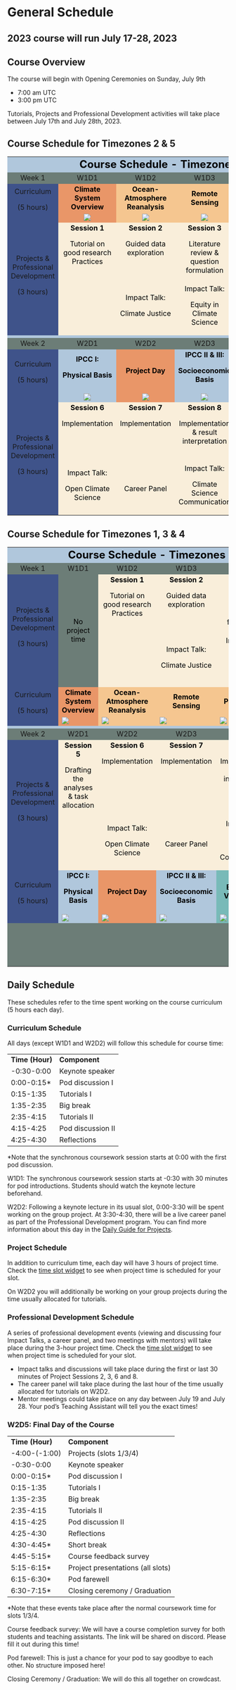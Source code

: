 # General Schedule


## 2023 course will run July 17-28, 2023


## Course Overview

The course will begin with Opening Ceremonies on Sunday, July 9th

* 7:00 am UTC
* 3:00 pm UTC

Tutorials, Projects and Professional Development activities will take place between July 17th and July 28th, 2023.

## Course Schedule for Timezones 2 & 5

<table>
  <tr>
   <td colspan="6" bgcolor="#B0C7DC" align="center" ><strong><font color="black" size="5" > Course Schedule - Timezones 2 & 5 </font></strong>
   </td>
  </tr>
  <tr>
   <td bgcolor="#6C7D77" align="center" >Week 1
   </td>
   <td bgcolor="#6C7D77" align="center" >W1D1
   </td>
   <td bgcolor="#6C7D77" align="center" >W1D2
   </td>
   <td bgcolor="#6C7D77" align="center" >W1D3
   </td>
   <td bgcolor="#6C7D77" align="center" >W1D4
   </td>
   <td bgcolor="#6C7D77" align="center" >W1D5
   </td>
  </tr>
  <tr>
   <td rowspan="3" bgcolor="#3F538A" align="center" >Curriculum
<p>
(5 hours)
   </td>
   <td bgcolor="#E99668" align="center" ><strong><font color="black" > Climate System Overview </font></strong>
   </td>
   <td bgcolor="#F5C690" align="center" ><strong><font color="black" > Ocean-Atmosphere Reanalysis </font></strong>
   </td>
   <td bgcolor="#F5C690" align="center" ><strong><font color="black" > Remote Sensing </font></strong>
   </td>
   <td bgcolor="#F5C690" align="center" ><strong><font color="black" > Paleoclimate </font></strong>
   </td>
   <td bgcolor="#B0C7DC" align="center" ><strong><font color="black" > Climate Modeling </font></strong>
   </td>
  </tr>
  <tr></tr>
   <td bgcolor="#E99668"  align="center" ><img src="images/icon_W1D1.png" >
   </td>
   <td bgcolor="#F5C690"  align="center" ><img src="images/icon_W1D2.png" >
   </td>
   <td bgcolor="#F5C690"  align="center" ><img src="images/icon_W1D3.png" >
   </td>
   <td bgcolor="#F5C690"  align="center" ><img src="images/icon_W1D4.png" >
   </td>
   <td bgcolor="#B0C7DC"  align="center" ><img src="images/icon_W1D5.png" >
   </td>
  </tr>
  <tr>
   <td rowspan="2" bgcolor="#3F538A"  align="center" >Projects & Professional Development
<p>
(3 hours)
   </td>
   <td bgcolor="#F9EEDA" style="color:black" align="center" valign="top" ><strong><font color="black"> Session 1 </font></strong>
<p>
<font color="black"> Tutorial on good research Practices </font>
   </td>
   <td bgcolor="#F9EEDA" style="color:black" align="center" valign="top" ><strong><font color="black"> Session 2 </font></strong>
<p>
<font color="black"> Guided data exploration </font>
   </td>
   <td bgcolor="#F9EEDA" style="color:black" align="center" valign="top" ><strong><font color="black"> Session 3 </font></strong>
<p>
<font color="black">Literature review & question formulation</font>
   </td>
   <td bgcolor="#F9EEDA" style="color:black" align="center" valign="top" ><strong><font color="black"> Session 4 </font></strong>
<p>
<font color="black"> Proposal writing, swaps & submission </font>
   </td>
   <td bgcolor="#F9EEDA" style="color:black" align="center" valign="top" ><strong><font color="black"> Session 5 </font></strong>
<p>
<font color="black"> Drafting the analyses & task allocation </font>
   </td>
  </tr>
  <tr>
   <td bgcolor="#F9EEDA" >
   </td>
   <td bgcolor="#F9EEDA" align="center" ><font color="black" > Impact Talk: </font>
<p>
<font color="black"> Climate Justice</font>
   </td>
   <td bgcolor="#F9EEDA" align="center" ><font color="black" > Impact Talk: </font>
<p><font color="black"> Equity in Climate Science </font>
   </td>
   <td bgcolor="#F9EEDA" >
   </td>
   <td bgcolor="#F9EEDA" >
   </td>
  </tr>
  <tr>
   <td colspan="6"  bgcolor="#B0C7DC" >
   </td>
  </tr>
  <tr>
   <td bgcolor="#6C7D77"  align="center" >Week 2
   </td>
   <td bgcolor="#6C7D77"  align="center" >W2D1
   </td>
   <td bgcolor="#6C7D77"  align="center" >W2D2
   </td>
   <td bgcolor="#6C7D77"  align="center" >W2D3
   </td>
   <td bgcolor="#6C7D77"  align="center" >W2D4
   </td>
   <td bgcolor="#6C7D77"  align="center" >W2D5
   </td>
  </tr>
  <tr>
   <td rowspan="2" bgcolor="#3F538A" align="center" >Curriculum
<p>
(5 hours)
   </td>
   <td bgcolor="#B0C7DC"  align="center" ><strong><font color="black"> IPCC I: </font></strong>
<p>
<strong><font color="black"> Physical Basis </font></strong>
   </td>
   <td bgcolor="#E99668"  align="center" ><strong><font color="black"> Project Day </font></strong>
   </td>
   <td bgcolor="#B0C7DC"  align="center" ><strong><font color="black"> IPCC II & III: </font></strong>
<p>
<strong><font color="black"> Socioeconomic Basis </font></strong>
   </td>
   <td bgcolor="#78BAB8"  align="center" ><strong><font color="black"> Extremes & Vulnerability </font></strong>
   </td>
   <td bgcolor="#78BAB8"  align="center" ><strong><font color="black"> Adaptation & Impact </font></strong>
   </td>
  </tr>
  <tr>
   <td bgcolor="#B0C7DC"  align="center" ><img src="images/icon_W2D1.png" >
   </td>
   <td bgcolor="#E99668"  align="center" ><img src="images/icon_W2D2.png" >
   </td>
   <td bgcolor="#B0C7DC"  align="center" ><img src="images/icon_W2D3.png" >
   </td>
   <td bgcolor="#78BAB8"  align="center" ><img src="images/icon_W2D4.png" >
   </td>
   <td bgcolor="#78BAB8"  align="center" ><img src="images/icon_W2D5.png" >
   </td>
  </tr>
  <tr>
   <td rowspan="2" bgcolor="#3F538A"  align="center" >Projects & Professional Development
<p>
(3 hours)
   </td>
   <td bgcolor="#F9EEDA" align="center" valign="top" ><strong><font color="black"> Session 6 </font></strong>
<p>
<font color="black"> Implementation </font>
   </td>
   <td bgcolor="#F9EEDA"  align="center" valign="top" ><strong><font color="black"> Session 7 </font></strong>
<p>
<font color="black"> Implementation </font>
   </td>
   <td bgcolor="#F9EEDA" align="center" valign="top" ><strong><font color="black"> Session 8 </font></strong>
<p>
<font color="black"> Implementation & result interpretation </font>
   </td>
   <td bgcolor="#F9EEDA" align="center" valign="top" ><strong><font color="black"> Session 9 </font></strong>
<p>
<font color="black"align="center" valign="top" > Presentation preparation & project submission </font>
   </td>
   <td bgcolor="#F9EEDA" align="center" ><font color="black"> Presentations </font>
<p>
<font color="black"> Closing ceremony </font>
   </td>
  </tr>
  <tr>
   <td bgcolor="#F9EEDA" align="center" ><font color="black"> Impact Talk: </font>
<p>
<font color="black"> Open Climate Science </font>
   </td>
   <td bgcolor="#F9EEDA" align="center" ><font color="black"> Career Panel </font>
   </td>
   <td bgcolor="#F9EEDA" align="center" ><font color="black"> Impact Talk:  </font>
<p>
<font color="black"align="center" > Climate Science Communication</font>
   </td>
   <td bgcolor="#F9EEDA" >
   </td>
   <td bgcolor="#F9EEDA" >
   </td>
  </tr>
</table>

## Course Schedule for Timezones 1, 3 & 4

<table>
  <tr>
   <td colspan="6"  bgcolor="#B0C7DC" align="center" ><strong><font color="black" size="5" > Course Schedule - Timezones 1, 3 & 4</font> </strong>
   </td>
  </tr>
  <tr>
   <td bgcolor="#6C7D77" align="center" >Week 1
   </td>
   <td bgcolor="#6C7D77" align="center" >W1D1
   </td>
   <td bgcolor="#6C7D77" align="center" >W1D2
   </td>
   <td bgcolor="#6C7D77" align="center" >W1D3
   </td>
   <td bgcolor="#6C7D77" align="center" >W1D4
   </td>
   <td bgcolor="#6C7D77" align="center" >W1D5
   </td>
  </tr>
  <tr>
   <td rowspan="2" bgcolor="#3F538A" align="center" >Projects & Professional Development
<p>
(3 hours)
   </td>
   <td rowspan="2" bgcolor="#6C7D77" align="center" ><font color="black"> No project time</font>
   </td>
   <td bgcolor="#F9EEDA" align="center" valign="top" ><strong><font color="black"> Session 1</strong>
<p>
<font color="black"> Tutorial on good research Practices</font>
   </td>
   <td bgcolor="#F9EEDA" align="center" valign="top" ><strong><font color="black"> Session 2</font> </strong>
<p>
<font color="black"> Guided data exploration</font>
   </td>
   <td bgcolor="#F9EEDA" align="center" valign="top" ><strong><font color="black"> Session 3</font> </strong>
<p>
<font color="black"> Literature review & question formulation</font>
   </td>
   <td bgcolor="#F9EEDA" align="center" valign="top" ><strong><font color="black"> Session 4</font> </strong>
<p>
<font color="black"> Proposal writing, swaps & submission</font>
   </td>
  </tr>
  <tr>
   <td bgcolor="#F9EEDA" >
   </td>
   <td bgcolor="#F9EEDA" align="center" ><font color="black"> Impact Talk:</font>
<p>
<font color="black"> Climate Justice</font>
   </td>
   <td bgcolor="#F9EEDA" align="center" ><font color="black"> Impact Talk: </font>
<p>
<font color="black"> Equity in Climate Science</font>
   </td>
   <td bgcolor="#F9EEDA" >
   </td>
  </tr>
  <tr>
   <td rowspan="2" bgcolor="#3F538A" align="center" >Curriculum
<p>
(5 hours)
   </td>
   <td bgcolor="#E99668" align="center" ><strong><font color="black"> Climate System Overview</font> </strong>
   </td>
   <td bgcolor="#F5C690" align="center" ><strong><font color="black"> Ocean-Atmosphere Reanalysis</font> </strong>
   </td>
   <td bgcolor="#F5C690" align="center" ><strong><font color="black"> Remote Sensing</font> </strong>
   </td>
   <td bgcolor="#F5C690" align="center" ><strong><font color="black"> Paleoclimate</font> </strong>
   </td>
   <td bgcolor="#B0C7DC" align="center" ><strong><font color="black"> Climate Modeling</font> </strong>
   </td>
  </tr>
  <tr>
   <td bgcolor="#E99668" ><img src="images/icon_W1D1.png" >
   </td>
   <td bgcolor="#F5C690" ><img src="images/icon_W1D2.png" >
   </td>
   <td bgcolor="#F5C690" ><img src="images/icon_W1D3.png" >
   </td>
   <td bgcolor="#F5C690" ><img src="images/icon_W1D4.png" >
   </td>
   <td bgcolor="#B0C7DC" ><img src="images/icon_W1D5.png" >
   </td>
  </tr>
  <tr>
   <td colspan="6"  bgcolor="#B0C7DC" >
   </td>
  </tr>
  <tr>
   <td bgcolor="#6C7D77" align="center" >Week 2
   </td>
   <td bgcolor="#6C7D77" align="center" >W2D1
   </td>
   <td bgcolor="#6C7D77" align="center" >W2D2
   </td>
   <td bgcolor="#6C7D77" align="center" >W2D3
   </td>
   <td bgcolor="#6C7D77" align="center" >W2D4
   </td>
   <td bgcolor="#6C7D77" align="center" >W2D5
   </td>
  </tr>
  <tr>
   <td rowspan="2" bgcolor="#3F538A" align="center" >Projects & Professional Development
<p>
(3 hours)
   </td>
   <td bgcolor="#F9EEDA" align="center" valign="top" ><strong><font color="black"> Session 5</font> </strong>
<p>
<font color="black"> Drafting the analyses & task allocation</font>
   </td>
   <td bgcolor="#F9EEDA" align="center" valign="top" ><strong><font color="black"> Session 6</font> </strong>
<p>
<font color="black"> Implementation</font>
   </td>
   <td bgcolor="#F9EEDA" align="center" valign="top" ><strong><font color="black"> Session 7</font> </strong>
<p>
<font color="black"> Implementation</font>
   </td>
   <td bgcolor="#F9EEDA" align="center" valign="top" ><strong><font color="black"> Session 8</font> </strong>
<p>
<font color="black"> Implementation & result interpretation</font>
   </td>
   <td bgcolor="#F9EEDA" align="center" valign="top" ><strong><font color="black"> Session 9</font> </strong>
<p>
<font color="black"> Presentation preparation & project submission</font>
   </td>
  </tr>
  <tr>
   <td bgcolor="#F9EEDA" >
   </td>
   <td bgcolor="#F9EEDA" align="center" ><font color="black"> Impact Talk: </font>
<p>
<font color="black"> Open Climate Science</font>
   </td>
   <td bgcolor="#F9EEDA" align="center" ><font color="black"> Career Panel </font>
   </td>
   <td bgcolor="#F9EEDA" align="center" ><font color="black"> Impact Talk: </font>
<p>
<font color="black"> Climate Science Communication</font>
   </td>
   <td bgcolor="#F9EEDA" >
   </td>
  </tr>
  <tr>
   <td rowspan="2" bgcolor="#3F538A" align="center" >Curriculum
<p>
(5 hours)
   </td>
   <td bgcolor="#B0C7DC" align="center" ><strong><font color="black"> IPCC I:</font> </strong>
<p>
<strong><font color="black"> Physical Basis</font> </strong>
   </td>
   <td bgcolor="#E99668" align="center" ><strong><font color="black"> Project Day</font> </strong>
   </td>
   <td bgcolor="#B0C7DC" align="center" ><strong><font color="black"> IPCC II & III:</font> </strong>
<p>
<strong><font color="black"> Socioeconomic Basis</font> </strong>
   </td>
   <td bgcolor="#78BAB8" align="center" ><strong><font color="black"> Extremes & Vulnerability</font> </strong>
   </td>
   <td bgcolor="#78BAB8" align="center" ><strong><font color="black"> Adaptation & Impact</font> </strong>
   </td>
  </tr>
  <tr>
   <td bgcolor="#B0C7DC" ><img src="images/icon_W2D1.png" >
   </td>
   <td bgcolor="#E99668" ><img src="images/icon_W2D2.png" >
   </td>
   <td bgcolor="#B0C7DC" ><img src="images/icon_W2D3.png" >
   </td>
   <td bgcolor="#78BAB8" ><img src="images/icon_W2D4.png" >
   </td>
   <td bgcolor="#78BAB8" ><img src="images/icon_W2D5.png" >
   </td>
  </tr>
  <tr>
   <td bgcolor="#6C7D77" >
   </td>
   <td bgcolor="#6C7D77" >
   </td>
   <td bgcolor="#6C7D77" >
   </td>
   <td bgcolor="#6C7D77" >
   </td>
   <td bgcolor="#6C7D77" >
   </td>
   <td bgcolor="#F9EEDA" align="center" ><font color="black"> Presentations
<p>
<font color="black"> Closing ceremony
   </td>
  </tr>
</table>



## Daily Schedule

These schedules refer to the time spent working on the course curriculum (5 hours each day).


### Curriculum Schedule

All days (except W1D1 and W2D2) will follow this schedule for course time:


<table>
  <tr>
   <td><strong>Time (Hour)</strong>
   </td>
   <td><strong>Component</strong>
   </td>
  </tr>
  <tr>
   <td>-0:30-0:00
   </td>
   <td>Keynote speaker
   </td>
  </tr>
  <tr>
   <td>0:00-0:15*
   </td>
   <td>Pod discussion I
   </td>
  </tr>
  <tr>
   <td>0:15-1:35
   </td>
   <td>Tutorials I
   </td>
  </tr>
  <tr>
   <td>1:35-2:35
   </td>
   <td>Big break
   </td>
  </tr>
  <tr>
   <td>2:35-4:15
   </td>
   <td>Tutorials II
   </td>
  </tr>
  <tr>
   <td>4:15-4:25
   </td>
   <td>Pod discussion II
   </td>
  </tr>
  <tr>
   <td>4:25-4:30
   </td>
   <td>Reflections
   </td>
  </tr>
</table>


*Note that the synchronous coursework session starts at 0:00 with the first pod discussion.

W1D1: The synchronous coursework session starts at -0:30 with 30 minutes for pod introductions. Students should watch the keynote lecture beforehand.

W2D2: Following a keynote lecture in its usual slot, 0:00-3:30 will be spent working on the group project. At 3:30-4:30, there will be a live career panel as part of the Professional Development program. You can find more information about this day in the [Daily Guide for Projects](https://climatematchacademy.github.io/projects/docs/project_guidance.html#project-day-w2d2).


### Project Schedule

In addition to curriculum time, each day will have 3 hours of project time. Check the [time slot widget](https://climatematchacademy.github.io/widgets/tz.html) to see when project time is scheduled for your slot.

On W2D2 you will additionally be working on your group projects during the time usually allocated for tutorials.


### Professional Development Schedule

A series of professional development events (viewing and discussing four Impact Talks, a career panel, and two meetings with mentors) will take place during the 3-hour project time. Check the [time slot widget](https://climatematchacademy.github.io/widgets/tz.html) to see when project time is scheduled for your slot.



* Impact talks and discussions will take place during the first or last 30 minutes of Project Sessions 2, 3, 6 and 8.
* The career panel will take place during the last hour of the time usually allocated for tutorials on W2D2.
* Mentor meetings could take place on any day between July 19 and July 28. Your pod’s Teaching Assistant will tell you the exact times!


### W2D5: Final Day of the Course


<table>
  <tr>
   <td><strong>Time (Hour)</strong>
   </td>
   <td><strong>Component</strong>
   </td>
  </tr>
  <tr>
   <td>-4:00-(-1:00)
   </td>
   <td>Projects (slots 1/3/4)
   </td>
  </tr>
  <tr>
   <td>-0:30-0:00
   </td>
   <td>Keynote speaker
   </td>
  </tr>
  <tr>
   <td>0:00-0:15*
   </td>
   <td>Pod discussion I
   </td>
  </tr>
  <tr>
   <td>0:15-1:35
   </td>
   <td>Tutorials I
   </td>
  </tr>
  <tr>
   <td>1:35-2:35
   </td>
   <td>Big break
   </td>
  </tr>
  <tr>
   <td>2:35-4:15
   </td>
   <td>Tutorials II
   </td>
  </tr>
  <tr>
   <td>4:15-4:25
   </td>
   <td>Pod discussion II
   </td>
  </tr>
  <tr>
   <td>4:25-4:30
   </td>
   <td>Reflections
   </td>
  </tr>
  <tr>
   <td>4:30-4:45*
   </td>
   <td>Short break
   </td>
  </tr>
  <tr>
   <td>4:45-5:15*
   </td>
   <td>Course feedback survey
   </td>
  </tr>
  <tr>
   <td>5:15-6:15*
   </td>
   <td>Project presentations (all slots)
   </td>
  </tr>
  <tr>
   <td>6:15-6:30*
   </td>
   <td>Pod farewell
   </td>
  </tr>
  <tr>
   <td>6:30-7:15*
   </td>
   <td>Closing ceremony / Graduation
   </td>
  </tr>
</table>


*Note that these events take place after the normal coursework time for slots 1/3/4.

Course feedback survey: We will have a course completion survey for both students and teaching assistants. The link will be shared on discord. Please fill it out during this time!

Pod farewell: This is just a chance for your pod to say goodbye to each other. No structure imposed here!

Closing Ceremony / Graduation: We will do this all together on crowdcast.

